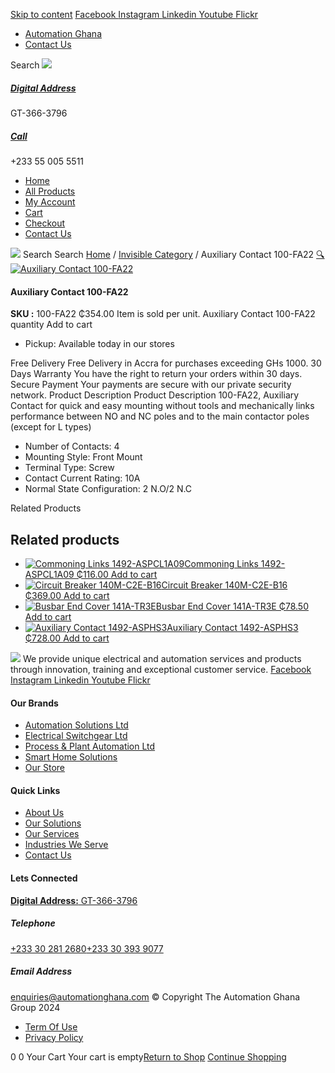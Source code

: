 [Skip to content](https://store.automationghana.com/product/auxiliary-contact-100-fa22-rockwell/#content)
[ Facebook ](https://www.facebook.com/automationgh/) [ Instagram ](https://www.instagram.com/automationgh/) [ Linkedin ](https://www.linkedin.com/company/the-automation-ghana-limited/) [ Youtube ](https://www.youtube.com/channel/UCurrRDUSm5oIW39VXjn1u0w) [ Flickr ](https://www.flickr.com/photos/181794037@N07/)
  * [ Automation Ghana ](https://automationghana.com)
  * [ Contact Us ](https://store.automationghana.com/contact/)


Search
[ ![](https://store.automationghana.com/wp-content/uploads/2024/04/Website-TAGG-Logo-BLUE.png) ](https://store.automationghana.com/)
[ ](https://maps.app.goo.gl/m4xeaagWCNbLk4jM6)
#####  [ Digital Address ](https://maps.app.goo.gl/m4xeaagWCNbLk4jM6)
GT-366-3796 
[ ](tel:+233550055511)
#####  [ Call ](tel:+233550055511)
+233 55 005 5511 
  * [Home](https://store.automationghana.com/)
  * [All Products](https://store.automationghana.com/shop/)
  * [My Account](https://store.automationghana.com/my-account/)
  * [Cart](https://store.automationghana.com/cart/)
  * [Checkout](https://store.automationghana.com/checkout/)
  * [Contact Us](https://store.automationghana.com/contact/)


[![](https://store.automationghana.com/wp-content/uploads/2024/04/AutomationGhana_logo_white.png)](https://store.automationghana.com)
Search
Search
[Home](https://store.automationghana.com) / [Invisible Category](https://store.automationghana.com/product-category/invisible-category/) / Auxiliary Contact 100-FA22
[🔍](https://store.automationghana.com/product/auxiliary-contact-100-fa22-rockwell/)
[![Auxiliary Contact 100-FA22](https://store.automationghana.com/wp-content/uploads/2020/11/100-FA22-e1624027345370.jpg)](https://store.automationghana.com/wp-content/uploads/2020/11/100-FA22-e1624027345370.jpg)
####  Auxiliary Contact 100-FA22 
**SKU :** 100-FA22 
₵354.00
Item is sold per unit.
Auxiliary Contact 100-FA22 quantity
Add to cart
  * Pickup: Available today in our stores


Free Delivery 
Free Delivery in Accra for purchases exceeding GHs 1000. 
30 Days Warranty 
You have the right to return your orders within 30 days. 
Secure Payment 
Your payments are secure with our private security network. 
Product Description
Product Description
100-FA22, Auxiliary Contact for quick and easy mounting without tools and mechanically links performance between NO and NC poles and to the main contactor poles (except for L types) 
  * Number of Contacts: 4
  * Mounting Style: Front Mount
  * Terminal Type: Screw
  * Contact Current Rating: 10A
  * Normal State Configuration: 2 N.O/2 N.C


Related Products 
## Related products
  * [![Commoning Links 1492-ASPCL1A09](https://store.automationghana.com/wp-content/uploads/2020/12/1492-ASPCL1A09.jpg)Commoning Links 1492-ASPCL1A09 ₵116.00 ](https://store.automationghana.com/product/commoning-links-1492-aspcl1a09/)
[Add to cart](https://store.automationghana.com/product/auxiliary-contact-100-fa22-rockwell/?add-to-cart=2985)
  * [![Circuit Breaker 140M-C2E-B16](https://store.automationghana.com/wp-content/uploads/2020/12/140M-C2E-B16.jpg)Circuit Breaker 140M-C2E-B16 ₵369.00 ](https://store.automationghana.com/product/circuit-breaker-140m-c2e-b16/)
[Add to cart](https://store.automationghana.com/product/auxiliary-contact-100-fa22-rockwell/?add-to-cart=2981)
  * [![Busbar End Cover 141A-TR3E](https://store.automationghana.com/wp-content/uploads/2020/12/141A-TR3E-300x300.jpg)Busbar End Cover 141A-TR3E ₵78.50 ](https://store.automationghana.com/product/busbar-end-cover-141a-tr3e/)
[Add to cart](https://store.automationghana.com/product/auxiliary-contact-100-fa22-rockwell/?add-to-cart=2977)
  * [![Auxiliary Contact 1492-ASPHS3](https://store.automationghana.com/wp-content/uploads/2020/12/1492-ASPHS3-300x300.jpg)Auxiliary Contact 1492-ASPHS3 ₵728.00 ](https://store.automationghana.com/product/auxiliary-contact-1492-asphs3/)
[Add to cart](https://store.automationghana.com/product/auxiliary-contact-100-fa22-rockwell/?add-to-cart=2969)


![](https://store.automationghana.com/wp-content/uploads/2024/04/AutomationGhana_logo_white.png)
We provide unique electrical and automation services and products through innovation, training and exceptional customer service.
[ Facebook ](https://www.facebook.com/automationgh/) [ Instagram ](https://www.instagram.com/automationgh/) [ Linkedin ](https://www.linkedin.com/company/the-automation-ghana-limited/) [ Youtube ](https://www.youtube.com/channel/UCurrRDUSm5oIW39VXjn1u0w) [ Flickr ](https://www.flickr.com/photos/181794037@N07/)
#### Our Brands
  * [ Automation Solutions Ltd ](https://store.automationghana.com/product/auxiliary-contact-100-fa22-rockwell/)
  * [ Electrical Switchgear Ltd ](https://store.automationghana.com/product/auxiliary-contact-100-fa22-rockwell/)
  * [ Process & Plant Automation Ltd ](https://store.automationghana.com/product/auxiliary-contact-100-fa22-rockwell/)
  * [ Smart Home Solutions ](https://store.automationghana.com/product/auxiliary-contact-100-fa22-rockwell/)
  * [ Our Store ](https://store.automationghana.com/product/auxiliary-contact-100-fa22-rockwell/)


#### Quick Links
  * [ About Us ](https://store.automationghana.com/product/auxiliary-contact-100-fa22-rockwell/)
  * [ Our Solutions ](https://store.automationghana.com/product/auxiliary-contact-100-fa22-rockwell/)
  * [ Our Services ](https://store.automationghana.com/product/auxiliary-contact-100-fa22-rockwell/)
  * [ Industries We Serve ](https://store.automationghana.com/product/auxiliary-contact-100-fa22-rockwell/)
  * [ Contact Us ](https://store.automationghana.com/product/auxiliary-contact-100-fa22-rockwell/)


#### Lets Connected
[**Digital Address:** GT-366-3796](https://maps.app.goo.gl/m4xeaagWCNbLk4jM6)
#####  Telephone 
[ +233 30 281 2680](tel:+233302812680)[+233 30 393 9077](https://store.automationghana.com/product/auxiliary-contact-100-fa22-rockwell/+233303939077)
#####  Email Address 
enquiries@automationghana.com 
© Copyright The Automation Ghana Group 2024
  * [ Term Of Use ](https://store.automationghana.com/product/auxiliary-contact-100-fa22-rockwell/)
  * [ Privacy Policy ](https://store.automationghana.com/product/auxiliary-contact-100-fa22-rockwell/)


0
0
Your Cart
Your cart is empty[Return to Shop](https://store.automationghana.com/shop/)
[Continue Shopping](https://store.automationghana.com/product/auxiliary-contact-100-fa22-rockwell/)
